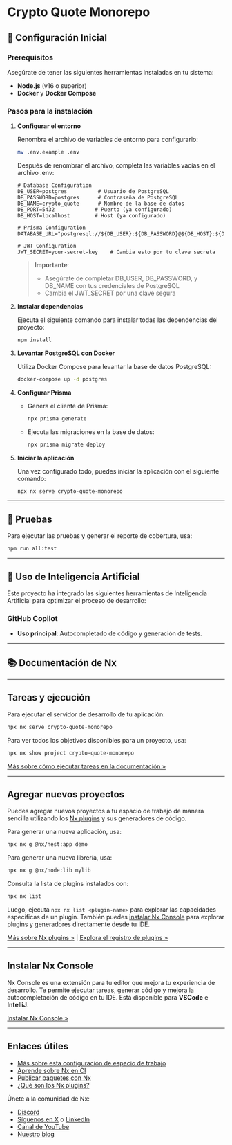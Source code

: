 # Crypto Quote Monorepo

## 🚀 Configuración Inicial

### Prerequisitos

Asegúrate de tener las siguientes herramientas instaladas en tu sistema:

- **Node.js** (v16 o superior)
- **Docker** y **Docker Compose**

### Pasos para la instalación

1. **Configurar el entorno**

   Renombra el archivo de variables de entorno para configurarlo:

   ```bash
   mv .env.example .env
   ```

   Después de renombrar el archivo, completa las variables vacías en el archivo .env:

   ```plaintext
   # Database Configuration
   DB_USER=postgres          # Usuario de PostgreSQL
   DB_PASSWORD=postgres      # Contraseña de PostgreSQL
   DB_NAME=crypto_quote      # Nombre de la base de datos
   DB_PORT=5432             # Puerto (ya configurado)
   DB_HOST=localhost        # Host (ya configurado)

   # Prisma Configuration
   DATABASE_URL="postgresql://${DB_USER}:${DB_PASSWORD}@${DB_HOST}:${DB_PORT}/${DB_NAME}"

   # JWT Configuration
   JWT_SECRET=your-secret-key    # Cambia esto por tu clave secreta
   ```

   > **Importante**:
   >
   > - Asegúrate de completar DB_USER, DB_PASSWORD, y DB_NAME con tus credenciales de PostgreSQL
   > - Cambia el JWT_SECRET por una clave segura

2. **Instalar dependencias**

   Ejecuta el siguiente comando para instalar todas las dependencias del proyecto:

   ```bash
   npm install
   ```

3. **Levantar PostgreSQL con Docker**

   Utiliza Docker Compose para levantar la base de datos PostgreSQL:

   ```bash
   docker-compose up -d postgres
   ```

4. **Configurar Prisma**

   - Genera el cliente de Prisma:

     ```bash
     npx prisma generate
     ```

   - Ejecuta las migraciones en la base de datos:

     ```bash
     npx prisma migrate deploy
     ```

5. **Iniciar la aplicación**

   Una vez configurado todo, puedes iniciar la aplicación con el siguiente comando:

   ```bash
   npx nx serve crypto-quote-monorepo
   ```

---

## 🧪 Pruebas

Para ejecutar las pruebas y generar el reporte de cobertura, usa:

```bash
npm run all:test
```

---

## 🤖 Uso de Inteligencia Artificial

Este proyecto ha integrado las siguientes herramientas de Inteligencia Artificial para optimizar el proceso de desarrollo:

### GitHub Copilot

- **Uso principal**: Autocompletado de código y generación de tests.

---

## 📚 Documentación de Nx

---

## Tareas y ejecución

Para ejecutar el servidor de desarrollo de tu aplicación:

```bash
npx nx serve crypto-quote-monorepo
```

Para ver todos los objetivos disponibles para un proyecto, usa:

```bash
npx nx show project crypto-quote-monorepo
```

[Más sobre cómo ejecutar tareas en la documentación &raquo;](https://nx.dev/features/run-tasks?utm_source=nx_project&utm_medium=readme&utm_campaign=nx_projects)

---

## Agregar nuevos proyectos

Puedes agregar nuevos proyectos a tu espacio de trabajo de manera sencilla utilizando los [Nx plugins](https://nx.dev/concepts/nx-plugins?utm_source=nx_project&utm_medium=readme&utm_campaign=nx_projects) y sus generadores de código.

Para generar una nueva aplicación, usa:

```bash
npx nx g @nx/nest:app demo
```

Para generar una nueva librería, usa:

```bash
npx nx g @nx/node:lib mylib
```

Consulta la lista de plugins instalados con:

```bash
npx nx list
```

Luego, ejecuta `npx nx list <plugin-name>` para explorar las capacidades específicas de un plugin. También puedes [instalar Nx Console](https://nx.dev/getting-started/editor-setup?utm_source=nx_project&utm_medium=readme&utm_campaign=nx_projects) para explorar plugins y generadores directamente desde tu IDE.

[Más sobre Nx plugins &raquo;](https://nx.dev/concepts/nx-plugins?utm_source=nx_project&utm_medium=readme&utm_campaign=nx_projects) | [Explora el registro de plugins &raquo;](https://nx.dev/plugin-registry?utm_source=nx_project&utm_medium=readme&utm_campaign=nx_projects)

---

## Instalar Nx Console

Nx Console es una extensión para tu editor que mejora tu experiencia de desarrollo. Te permite ejecutar tareas, generar código y mejora la autocompletación de código en tu IDE. Está disponible para **VSCode** e **IntelliJ**.

[Instalar Nx Console &raquo;](https://nx.dev/getting-started/editor-setup?utm_source=nx_project&utm_medium=readme&utm_campaign=nx_projects)

---

## Enlaces útiles

- [Más sobre esta configuración de espacio de trabajo](https://nx.dev/nx-api/nest?utm_source=nx_project&utm_medium=readme&utm_campaign=nx_projects)
- [Aprende sobre Nx en CI](https://nx.dev/ci/intro/ci-with-nx?utm_source=nx_project&utm_medium=readme&utm_campaign=nx_projects)
- [Publicar paquetes con Nx](https://nx.dev/features/manage-releases?utm_source=nx_project&utm_medium=readme&utm_campaign=nx_projects)
- [¿Qué son los Nx plugins?](https://nx.dev/concepts/nx-plugins?utm_source=nx_project&utm_medium=readme&utm_campaign=nx_projects)

Únete a la comunidad de Nx:

- [Discord](https://go.nx.dev/community)
- [Síguenos en X](https://twitter.com/nxdevtools) o [LinkedIn](https://www.linkedin.com/company/nrwl)
- [Canal de YouTube](https://www.youtube.com/@nxdevtools)
- [Nuestro blog](https://nx.dev/blog?utm_source=nx_project&utm_medium=readme&utm_campaign=nx_projects)
